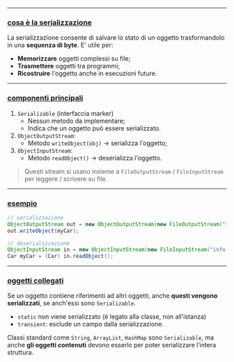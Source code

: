 ___
### <u>cosa è la serializzazione</u>
La serializzazione consente di salvare lo stato di un oggetto trasformandolo in una **sequenza di byte**. E' utile per:
- **Memorizzare** oggetti complessi su file;
- **Trasmettere** oggetti tra programmi;
- **Ricostruire** l'oggetto anche in esecuzioni future.
___
### <u>componenti principali</u>
1. `Serializable` (interfaccia marker)
	- Nessun metodo da implementare;
	- Indica che un oggetto può essere serializzato.
2. `ObjectOutputStream`:
	- Metodo `writeObject(obj)` $\to$ serializza l'oggetto;
3. `ObjectInputStream`:
	- Metodo `readObject()` $\to$ deserializza l'oggetto.
> Questi stream si usano insieme a `FileOutputStream` / `FileInputStream` per leggere / scrivere su file.
___
### <u>esempio</u>
```java
// serializzazione
ObjectOutputStream out = new ObjectOutputStream(new FileOutputStream("info.dat"));
out.writeObject(myCar);

// deserializzazione
ObjectInputStream in = new ObjectInputStream(new FileInputStream("info.dat"));
Car myCar = (Car) in.readObject();
```
___
### <u>oggetti collegati</u>
Se un oggetto contiene riferimenti ad altri oggetti, anche **questi vengono serializzati**, se anch'essi sono `Serializable`.
- `static` non viene serializzato (è legato alla classe, non all'istanza)
- `transient`: esclude un campo dalla serializzazione.

Classi standard come `String`, `ArrayList`, `HashMap` sono `Serializable`, ma anche **gli oggetti contenuti** devono esserlo per poter serializzare l’intera struttura.